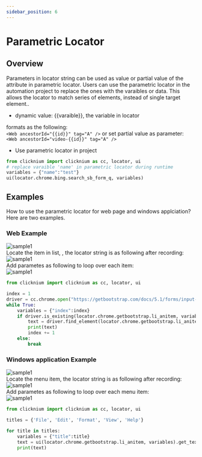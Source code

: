 ```yaml
---
sidebar_position: 6
---
```

# Parametric Locator

## Overview
 Parameters in locator string can be used as value or partial value of the attribute in parametric locator. Users can use the parametric locator in the automation project to replace the ones with the varaibles or data. This allows the locator to match series of elements, instead of single target element..
- dynamic value: {{varaible}}, the variable in locator
  
formats as the following:  
`<Web ancestorId="{{id}}" tag="A" />`
or set partial value as parameter:  
`<Web ancestorId="video-{{id}}" tag="A" />`

- Use parametric locator in project  
```python
from clicknium import clicknium as cc, locator, ui
# replace varaible 'name' in parametric locator during runtime
variables = {"name":"test"}
ui(locator.chrome.bing.search_sb_form_q, variables)
```

## Examples
How to use the parametric locator for web page and windows applciation? Here are two examples.
### Web Example  
![sample1](../img/parametric_locator_sample1.png)  
Locate the item in list, , the locator string is as  following after recording:  
![sample1](../img/parametric_locator_sample1_2.png)  
Add parametes as following to loop over each item:   
![sample1](../img/parametric_locator_sample1_3.png)  

```python
from clicknium import clicknium as cc, locator, ui

index = 1
driver = cc.chrome.open("https://getbootstrap.com/docs/5.1/forms/input-group/")
while True:
    variables = {"index":index}
    if driver.is_existing(locator.chrome.getbootstrap.li_anitem, variables):
        text = driver.find_element(locator.chrome.getbootstrap.li_anitem, variables).get_text()
        print(text)
        index += 1
    else:
        break
```

### Windows application Example  
![sample1](../img/parametric_locator_sample2.png)  
Locate the menu item, the locator string is as following after recording:  
![sample1](../img/parametric_locator_sample2_2.png)  
Add parametes as following to loop over each menu item:  
![sample1](../img/parametric_locator_sample2_3.png)  

```python
from clicknium import clicknium as cc, locator, ui

titles = {'File', 'Edit', 'Format', 'View', 'Help'}

for title in titles:
    variables = {"title":title}
    text = ui(locator.chrome.getbootstrap.li_anitem, variables).get_text()
    print(text)
```
